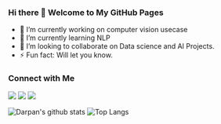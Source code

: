 ### Hi there 👋 Welcome to My GitHub Pages

- 🔭 I’m currently working on computer vision usecase
- 🌱 I’m currently learning NLP
- 👯 I’m looking to collaborate on Data science and AI Projects.
- ⚡ Fun fact: Will let you know.
### Connect with Me

[<img src="https://img.shields.io/badge/linkedin-%230077B5.svg?&style=for-the-badge&logo=linkedin&logoColor=white" />](https://www.linkedin.com/in/darpan-lekharu/)
[<img src="https://img.shields.io/badge/medium-%2312100E.svg?&style=for-the-badge&logo=medium&logoColor=white" />](https://medium.com/@darpanlekharu4)
[<img src="https://img.shields.io/badge/gmail-D14836?&style=for-the-badge&logo=gmail&logoColor=white" />](mailto:darpanlekharu@gmail.com)
	
![Darpan's github stats](https://github-readme-stats.vercel.app/api?username=iamlekh&hide=contribs,prs,stars,issues&theme=radical)
![Top Langs](https://github-readme-stats.vercel.app/api/top-langs/?username=iamlekh&theme=cobalt&layout=compact)
